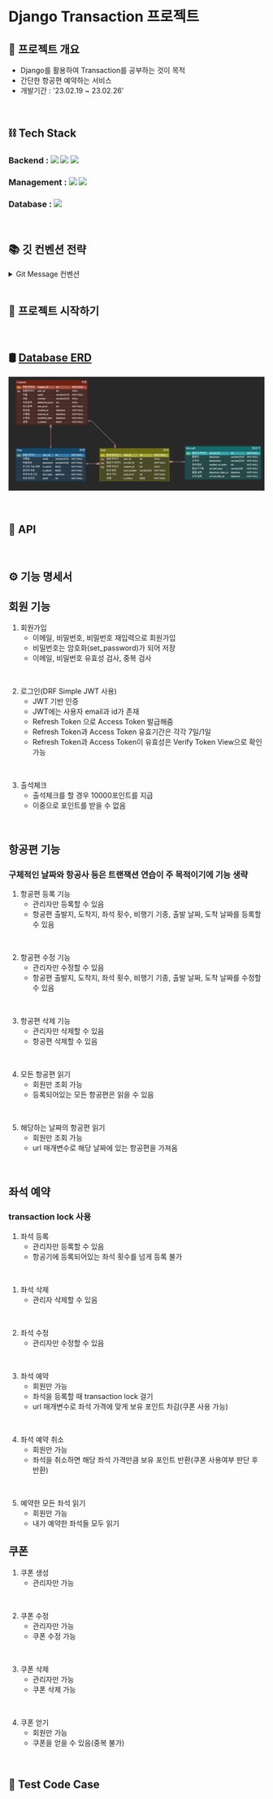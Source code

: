 # Django Transaction 프로젝트 
## ****📌 프로젝트 개요****
- Django를 활용하여 Transaction를 공부하는 것이 목적
- 간단한 항공편 예약하는 서비스
- 개발기간 : '23.02.19 ~ 23.02.26'

<br>

## ****⛓ Tech Stack****  
### Backend : <img src="https://img.shields.io/badge/python 3.10.8-3776AB?style=for-the-badge&logo=python&logoColor=white"> <img src="https://img.shields.io/badge/django 4.1.7-092E20?style=for-the-badge&logo=django&logoColor=white"> <img src="https://img.shields.io/badge/django rest framework 3.14.0-092E20?style=for-the-badge&logo=django&logoColor=white"> 
### Management : <img src="https://img.shields.io/badge/github-181717?style=for-the-badge&logo=github&logoColor=white"> <img src="https://img.shields.io/badge/git-F05032?style=for-the-badge&logo=git&logoColor=white">
### Database : <img src="https://img.shields.io/badge/sqlite 5.7-blue?style=for-the-badge&logo=sqlite&logoColor=white">

<br>

## 📚 ****깃 컨벤션 전략****

<details>
<summary>Git Message 컨벤션</summary>
<div markdown="4">

```
################
# <타입> : <제목> 의 형식으로 제목을 아래 공백줄에 작성
# 제목은 50자 이내 / 변경사항이 "무엇"인지 명확히 작성 / 끝에 마침표 금지
# 예) :sparkles:Feat: 로그인 기능 추가, 
# 바로 아래 공백은 지우지 마세요 (제목과 본문의 분리를 위함)
################
# 본문(구체적인 내용)을 아랫줄에 작성
# 여러 줄의 메시지를 작성할 땐 "-"로 구분 (한 줄은 72자 이내)

################
# 꼬릿말(footer)을 아랫줄에 작성 (현재 커밋과 관련된 이슈 번호 추가 등)
# 예) Close #7, related_to: #7 
​
################
# :sparkles:Feat: 새로운 기능 추가
# :bug:Fix: 버그 수정
# :ambulance:!HOTFIX: 급한 오류 수정
# :books:Docs: 문서 수정
# :umbrella:Test: 테스트 코드 추가
# :hammer:Refact: 코드 리팩토링
# :art:Style: 코드 의미에 영향을 주지 않는 변경사항
# :lipstick:Design: CSS 등 사용자 UI디자인 변경
# :Comment: 필요한 주석 추가 및 변경  
# :Rename: 파일 혹은 폴더명을 수정하거나 옮기는 작업만의 경우
# :Remove: 파일을 삭제하는 작업만 수행한 경우
# Chore: 빌드 부분 혹은 패키지 매니저 수정사항
################
```

</div>
</details>

<br>

## 🔨 ****프로젝트 시작하기****

<br>

## 🛢 ****[Database ERD](https://www.erdcloud.com/d/iZHLrmmWZZR9AjuLo)****
![ex_screenshot](./img/ERD.png)

<br>

## 🎯 ****API****

<br>

## ⚙ ****기능 명세서****
## 회원 기능
1. 회원가입
   - 이메일, 비밀번호, 비밀번호 재입력으로 회원가입
   - 비밀번호는 암호화(set_password)가 되어 저장
   - 이메일, 비밀번호 유효성 검사, 중복 검사 

<br>

2. 로그인(DRF Simple JWT 사용)
   - JWT 기반 인증
   - JWT에는 사용자 email과 id가 존재
   - Refresh Token 으로 Access Token 발급해줌
   - Refresh Token과 Access Token 유효기간은 각각 7일/1일
   - Refresh Token과 Access Token이 유효성은 Verify Token View으로 확인 가능 

<br>

3. 출석체크
    - 출석체크를 할 경우 10000포인트를 지급
    - 이중으로 포인트를 받을 수 없음

<br>

## 항공편 기능 
### ****구체적인 날짜와 항공사 등은 트랜잭션 연습이 주 목적이기에 기능 생략****
1. 항공편 등록 기능
   - 관리자만 등록할 수 있음
   - 항공편 출발지, 도착지, 좌석 횟수, 비행기 기종, 출발 날짜, 도착 날짜를 등록할 수 있음

<br>

2. 항공편 수정 기능
   - 관리자만 수정할 수 있음
   - 항공편 출발지, 도착지, 좌석 횟수, 비행기 기종, 출발 날짜, 도착 날짜를 수정할 수 있음
  
<br>

3. 항공편 삭제 기능
    - 관리자만 삭제할 수 있음
    - 항공편 삭제할 수 있음

<br>

4. 모든 항공편 읽기
    - 회원만 조회 가능 
    - 등록되어있는 모든 항공편은 읽을 수 있음

<br>

5. 해당하는 날짜의 항공편 읽기
    - 회원만 조회 가능
    - url 매개변수로 해당 날짜에 있는 항공편을 가져옴

<br>

## 좌석 예약
### ****transaction lock 사용****
1. 좌석 등록
   - 관리자만 등록할 수 있음
   - 항공기에 등록되어있는 좌석 횟수를 넘게 등록 불가

<br>

1. 좌석 삭제
   - 관리자 삭제할 수 있음

<br>

2. 좌석 수정
   - 관리자만 수정할 수 있음

<br>

3. 좌석 예약
   - 회원만 가능
   - 좌석을 등록할 때 transaction lock 걸기
   - url 매개변수로 좌석 가격에 맞게 보유 포인트 차감(쿠폰 사용 가능)

<br>

4. 좌석 예약 취소
   - 회원만 가능
   - 좌석을 취소하면 해당 좌석 가격만큼 보유 포인트 반환(쿠폰 사용여부 판단 후 반환)

<br>

5. 예약한 모든 좌석 읽기
   - 회원만 가능
   - 내가 예약한 좌석들 모두 읽기


## 쿠폰 
1. 쿠폰 생성
   - 관리자만 가능

<br>

2. 쿠폰 수정
   - 관리자만 가능
   - 쿠폰 수정 가능

<br>

3. 쿠폰 삭제
   - 관리자만 가능
   - 쿠폰 삭제 가능

<br>

4. 쿠폰 얻기
   - 회원만 가능
   - 쿠폰을 얻을 수 있음(중복 불가)

<br>

## 🤙 ****Test Code Case****

<br>